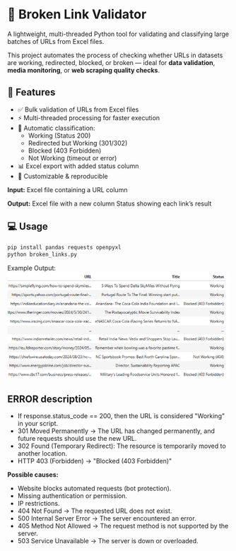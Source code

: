 # 🧩 Broken Link Validator

A lightweight, multi-threaded Python tool for validating and classifying large batches of URLs from Excel files.  

This project automates the process of checking whether URLs in datasets are working, redirected, blocked, or broken — ideal for **data validation**, **media monitoring**, or **web scraping quality checks**.  

## 🚀 Features
- ✅ Bulk validation of URLs from Excel files  
- ⚡ Multi-threaded processing for faster execution  
- 🧠 Automatic classification:  
  - Working (Status 200)  
  - Redirected but Working (301/302)  
  - Blocked (403 Forbidden)  
  - Not Working (timeout or error)  
- 📊 Excel export with added status column  
- 🧾 Customizable & reproducible  

**Input:** Excel file containing a URL column

**Output:** Excel file with a new column Status showing each link’s result

## 💻 Usage
```bash
pip install pandas requests openpyxl
python broken_links.py
```

Example Output:
![Broken Link Validator Output](images/broken_link_output.png)

## ERROR description

- If response.status_code == 200, then the URL is considered "Working" in your script.
- 301 Moved Permanently → The URL has changed permanently, and future requests should use the new URL.
- 302 Found (Temporary Redirect): The resource is temporarily moved to another location.
- HTTP 403 (Forbidden) → "Blocked (403 Forbidden)"

**Possible causes:**
- Website blocks automated requests (bot protection).
- Missing authentication or permission.
- IP restrictions.
- 404 Not Found -> The requested URL does not exist.
- 500 Internal Server Error -> The server encountered an error.
- 405 Method Not Allowed -> The request method is not supported by the server.
- 503 Service Unavailable -> The server is down or overloaded.